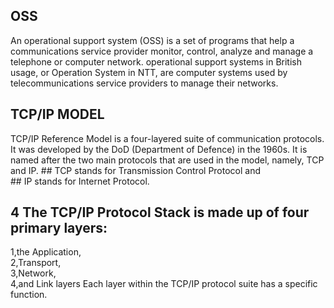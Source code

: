 ## OSS

<p> An operational support system (OSS) is a set of programs that help a communications service provider monitor, control,
    analyze and manage a telephone or computer network.
    operational support systems in British usage, or Operation System in NTT, are computer systems used by telecommunications service providers to manage their networks.
</p>

## TCP/IP MODEL

<p> TCP/IP Reference Model is a four-layered suite of communication protocols. It was developed by the DoD (Department of Defence) in the 1960s. It is named after the two main protocols that are used in the model, namely, TCP and IP.
## TCP stands for Transmission Control Protocol and <br>
## IP stands for Internet Protocol. </br>

## 4 The TCP/IP Protocol Stack is made up of four primary layers:
    
 1,the Application, </br>
 2,Transport, </br>
 3,Network, </br>
 4,and Link layers  Each layer within the TCP/IP protocol suite has a specific function.
